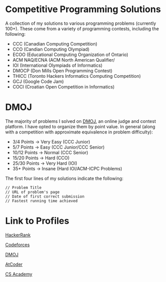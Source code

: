 # Competitive Programming Solutions

A collection of my solutions to various programming problems (currently 100+). These come from a variety of programming contests, including the following:

* CCC (Canadian Computing Competition)
* CCO (Candian Computing Olympiad)
* ECOO (Educational Computing Organization of Ontario)
* ACM NAQ/ECNA (ACM North American Qualifier/
* IOI (International Olympiads of Informatics)
* DMOCP (Don Mills Open Programming Contest)
* THICC (Toronto Hackers Informatics Computing Competition)
* GCJ (Google Code Jam)
* COCI (Croatian Open Competition in Informatics)

# DMOJ

The majority of problems I solved on [DMOJ](https://dmoj.ca/), an online judge and contest platform. I have opted to organize them by point value. In general (along with a competition with approximate equivalence in problem difficulty):

* 3/4 Points → Very Easy (CCC Junior)
* 5/7 Points → Easy (CCC Junior/CCC Senior)
* 10/12 Points → Normal (CCC Senior)
* 15/20 Points → Hard (CCO)
* 25/30 Points → Very Hard (IOI)
* 35+ Points → Insane (Hard IOI/ACM-ICPC Problems)

The first four lines of my solutions indicate the following:

```
// Problem Title
// URL of problem's page
// Date of first correct submission
// Fastest running time achieved
```

# Link to Profiles

[HackerRank](https://www.hackerrank.com/pwnclub)

[Codeforces](http://codeforces.com/profile/pwnclub)

[DMOJ](https://dmoj.ca/user/pwnclub)

[AtCoder](https://atcoder.jp/user/pwnclub)

[CS Academy](https://csacademy.com/user/pwnclub)
